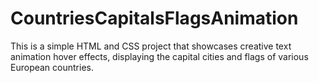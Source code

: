 # CountriesCapitalsFlagsAnimation
This is a simple HTML and CSS project that showcases creative text animation hover effects, displaying the capital cities and flags of various European countries.
